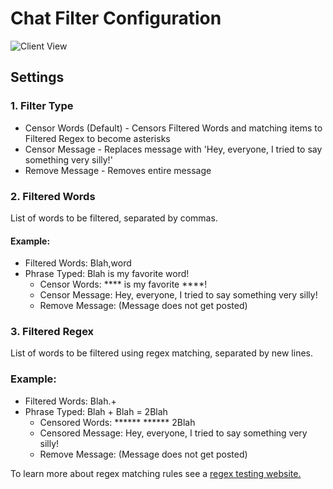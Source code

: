 # Chat Filter Configuration
![Client View](https://user-images.githubusercontent.com/14265490/58444243-4a998b00-80c5-11e9-99e9-8fb415c778c8.PNG)

## Settings

### 1. Filter Type
* Censor Words (Default) - Censors Filtered Words and matching items to Filtered Regex to become asterisks
* Censor Message - Replaces message with 'Hey, everyone, I tried to say something very silly!'
* Remove Message - Removes entire message

### 2. Filtered Words
List of words to be filtered, separated by commas. 

#### Example: 
* Filtered Words: Blah,word
* Phrase Typed: Blah is my favorite word!
  - Censor Words: **** is my favorite ****!
  - Censor Message: Hey, everyone, I tried to say something very silly!
  - Remove Message: (Message does not get posted)

### 3. Filtered Regex
List of words to be filtered using regex matching, separated by new lines.

### Example: 
* Filtered Words: Blah.\+
* Phrase Typed: Blah + Blah = 2Blah
  - Censored Words: ****** ****** 2Blah
  - Censored Message: Hey, everyone, I tried to say something very silly!
  - Remove Message: (Message does not get posted)

To learn more about regex matching rules see a [regex testing website.](https://regexr.com/)